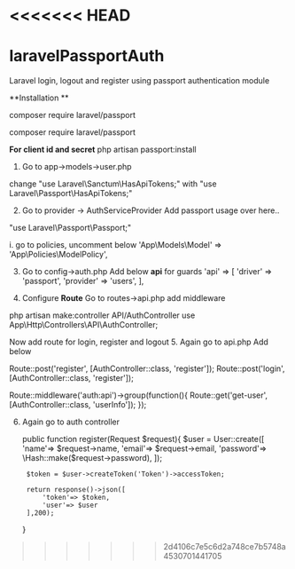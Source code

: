 <<<<<<< HEAD
=======
# laravelPassportAuth
Laravel login, logout and register using passport authentication module

**Installation **

composer require laravel/passport

composer require laravel/passport

**For client id and secret**
php artisan passport:install


1. Go to app->models->user.php 

change "use Laravel\Sanctum\HasApiTokens;" with "use Laravel\Passport\HasApiTokens;"

2. Go to provider -> AuthServiceProvider
Add passport usage over here..

"use Laravel\Passport\Passport;"

i. go to policies, uncomment below
'App\Models\Model' => 'App\Policies\ModelPolicy',

3. Go to config->auth.php
Add below **api** for guards
    'api' => [
        'driver' => 'passport',
        'provider' => 'users',
    ],
    
4. Configure **Route**
Go to routes->api.php
add middleware

php artisan make:controller API/AuthController
use App\Http\Controllers\API\AuthController;


Now add route for login, register and logout
5. Again go to api.php
Add below

Route::post('register', [AuthController::class, 'register']);
Route::post('login', [AuthController::class, 'register']);

Route::middleware('auth:api')->group(function(){
    Route::get('get-user', [AuthController::class, 'userInfo']);
});

6. Again go to auth controller

    public function register(Request $request){
        $user = User::create([
            'name'=> $request->name,
            'email'=> $request->email,
            'password'=> \Hash::make($request->password),
        ]);

        $token = $user->createToken('Token')->accessToken;
        
        return response()->json([
            'token'=> $token,
            'user'=> $user
        ],200);

    }
>>>>>>> 2d4106c7e5c6d2a748ce7b5748a4530701441705
